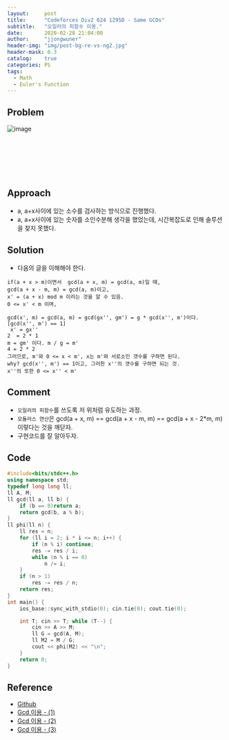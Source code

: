 ```yaml
---
layout:     post
title:      "Codeforces Div2 624 1295D - Same GCDs"
subtitle:   "오일러의 피함수 이용."
date:       2020-02-28 21:04:00
author:     "jjongwuner"
header-img: "img/post-bg-re-vs-ng2.jpg"
header-mask: 0.3
catalog:    true
categories: PS
tags:
  - Math
  - Euler's Function
---
```


## Problem
![image](https://user-images.githubusercontent.com/16419202/75769100-e6f56a00-5d88-11ea-8a92-90ee2773fb54.png)

<br><br><br><br><br>
## Approach
- a, a+x사이에 있는 소수를 검사하는 방식으로 진행했다. 
- a, a+x사이에 있는 숫자를 소인수분해 생각을 했었는데, 시간복잡도로 인해 솔루션을 찾지 못했다.

## Solution
- 다음의 글을 이해해야 한다.
``` 
if(a + x > m)이면서  gcd(a + x, m) = gcd(a, m)일 때,
gcd(a + x - m, m) = gcd(a, m)이고,
x' = (a + x) mod m 이라는 것을 알 수 있음.
0 <= x' < m 이며,

gcd(x', m) = gcd(a, m) = gcd(gx'', gm') = g * gcd(x'', m')이다. [gcd(x'', m') == 1]
 x' = gx''
2  = 2 * 1
m = gm' 이다. m / g = m'
4 = 2 * 2
그러므로, m'와 0 <= x < m', x는 m'와 서로소인 갯수를 구하면 된다.
why? gcd(x'', m') == 1이고, 그러한 x''의 갯수를 구하면 되는 것.
x''의 또한 0 <= x'' < m'
```

## Comment
- `오일러의 피함수`를 쓰도록 저 위처럼 유도하는 과정.
- `모듈러스 연산`은 gcd(a + x, m)  == gcd(a + x - m, m) == gcd(a + x - 2*m, m) 이렇다는 것을 깨닫자. 
- 구현코드를 잘 알아두자.

## Code
```cpp
#include<bits/stdc++.h>
using namespace std;
typedef long long ll;
ll A, M;
ll gcd(ll a, ll b) {
	if (b == 0)return a;
	return gcd(b, a % b);
}
ll phi(ll n) {
	ll res = n;
	for (ll i = 2; i * i <= n; i++) {
		if (n % i) continue;
		res -= res / i;
		while (n % i == 0)
			n /= i;
	}
	if (n > 1)
		res -= res / n;
	return res;
}
int main() {
	ios_base::sync_with_stdio(0); cin.tie(0); cout.tie(0);

	int T; cin >> T; while (T--) {
		cin >> A >> M;
		ll G = gcd(A, M);
		ll M2 = M / G;
		cout << phi(M2) << "\n";
	}
	return 0;
}
```

## Reference
- [Github](https://github.com/jongwuner/ps-study/blob/master/exercise/Codeforce/1295D.cpp)
- [Gcd 이용 - (1)]()
- [Gcd 이용 - (2)]()
- [Gcd 이용 - (3)]()
